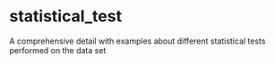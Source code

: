 # statistical_test
A comprehensive detail with examples about different statistical tests performed on the data set
